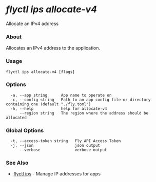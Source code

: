 # _flyctl ips allocate-v4_

Allocate an IPv4 address

### About

Allocates an IPv4 address to the application.

### Usage
~~~
flyctl ips allocate-v4 [flags]
~~~

### Options

~~~
  -a, --app string      App name to operate on
  -c, --config string   Path to an app config file or directory containing one (default "./fly.toml")
  -h, --help            help for allocate-v4
      --region string   The region where the address should be allocated
~~~

### Global Options

~~~
  -t, --access-token string   Fly API Access Token
  -j, --json                  json output
      --verbose               verbose output
~~~

### See Also

* [flyctl ips](/docs/flyctl/ips/)	 - Manage IP addresses for apps

